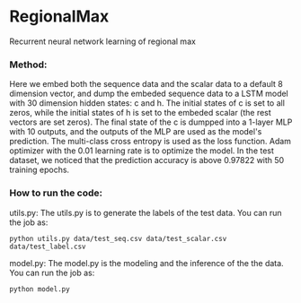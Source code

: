 # RegionalMax

Recurrent neural network learning of regional max

### Method:

Here we embed both the sequence data and the scalar data to a default 8 dimension vector, and dump the embeded sequence data to a LSTM model with 30 dimension hidden states: c and h. The initial states of c is set to all zeros, while the initial states of h is set to the embeded scalar (the rest vectors are set zeros). The final state of the c is dumpped into a 1-layer MLP with 10 outputs, and the outputs of the MLP are used as the model's prediction. The multi-class cross entropy  is used as the loss function. Adam optimizer with the 0.01 learning rate is to optimize the model. In the test dataset, we noticed that the prediction accuracy is above 0.97822 with 50 training epochs. 

### How to run the code:

utils.py:
The utils.py is to generate the labels of the test data. You can run the job as:

`python utils.py data/test_seq.csv data/test_scalar.csv data/test_label.csv`

model.py:
The model.py is the modeling and the inference of the the data. You can run the job as:

`python model.py`
